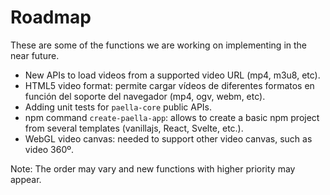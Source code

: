 # Roadmap

These are some of the functions we are working on implementing in the near future. 

- New APIs to load videos from a supported video URL (mp4, m3u8, etc).
- HTML5 video format: permite cargar vídeos de diferentes formatos en función del soporte del navegador (mp4, ogv, webm, etc).
- Adding unit tests for `paella-core` public APIs.
- npm command `create-paella-app`: allows to create a basic npm project from several templates (vanillajs, React, Svelte, etc.).
- WebGL video canvas: needed to support other video canvas, such as video 360º.

Note: The order may vary and new functions with higher priority may appear.
